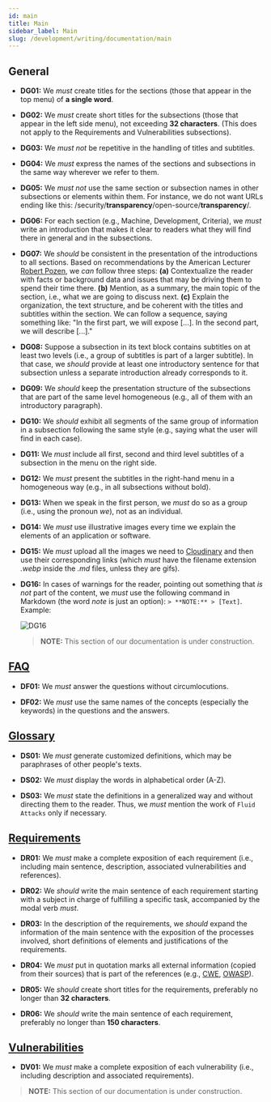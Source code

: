 ```yaml
---
id: main
title: Main
sidebar_label: Main
slug: /development/writing/documentation/main
---
```


## General

* **DG01:** We *must* create titles for the sections
  (those that appear in the top menu) of **a single word**.

* **DG02:** We *must* create short titles for the subsections
  (those that appear in the left side menu),
  not exceeding **32 characters**.
  (This does not apply to the Requirements and Vulnerabilities subsections).

* **DG03:** We *must not* be repetitive
  in the handling of titles and subtitles.

* **DG04:** We *must* express the names of the sections and subsections
  in the same way wherever we refer to them.

* **DG05:** We *must not* use the same section or subsection names
  in other subsections or elements within them.
  For instance, we do not want URLs ending like this:
  /security/**transparency**/open-source/**transparency**/.

* **DG06:** For each section (e.g., Machine, Development, Criteria),
  we *must* write an introduction that makes it clear to readers
  what they will find there in general and in the subsections.

* **DG07:** We *should* be consistent
  in the presentation of the introductions to all sections.
  Based on recommendations by the American Lecturer
  [Robert Pozen](https://www.amazon.com/Extreme-Productivity-Boost-Results-Reduce-ebook/dp/B007HBLNSS),
  we *can* follow three steps:
  **(a)** Contextualize the reader with facts or background data and issues
  that may be driving them to spend their time there.
  **(b)** Mention, as a summary, the main topic of the section,
  i.e., what we are going to discuss next.
  **(c)** Explain the organization, the text structure,
  and be coherent with the titles and subtitles within the section.
  We can follow a sequence, saying something like:
  "In the first part, we will expose [...].
  In the second part, we will describe [...]."

* **DG08:** Suppose a subsection in its text block
  contains subtitles on at least two levels
  (i.e., a group of subtitles is part of a larger subtitle).
  In that case, we *should* provide at least one introductory sentence
  for that subsection
  unless a separate introduction already corresponds to it.

* **DG09:** We *should* keep the presentation structure
  of the subsections that are part of the same level
  homogeneous (e.g., all of them with an introductory paragraph).

* **DG10:** We *should* exhibit all segments
  of the same group of information in a subsection
  following the same style
  (e.g., saying what the user will find in each case).

* **DG11:** We *must* include all first,
  second and third level subtitles of a subsection
  in the menu on the right side.

* **DG12:** We *must* present the subtitles in the right-hand menu
  in a homogeneous way
  (e.g., in all subsections without bold).

* **DG13:** When we speak in the first person,
  we *must* do so as a group (i.e., using the pronoun *we*),
  not as an individual.

* **DG14:** We *must* use illustrative images
  every time we explain the elements of an application or software.

* **DG15:** We *must* upload all the images we need to [Cloudinary](https://cloudinary.com/)
  and then use their corresponding links
  (which *must* have the filename extension *.webp*
  inside the *.md* files, unless they are gifs).

* **DG16:** In cases of warnings for the reader,
  pointing out something that *is not* part of the content,
  we *must* use the following command in Markdown
  (the word *note* is just an option): `> **NOTE:** > [Text]`.
  Example:

  ![DG16](https://res.cloudinary.com/fluid-attacks/image/upload/v1624050029/docs/development/writing/dga_kqtp4r.webp)
  > **NOTE:**
  > This section of our documentation is under construction.

## [FAQ](https://docs.fluidattacks.com/about/faq)

* **DF01:** We *must* answer the questions without circumlocutions.

* **DF02:** We *must* use the same names of the concepts
  (especially the keywords)
  in the questions and the answers.

## [Glossary](https://docs.fluidattacks.com/about/glossary)

* **DS01:** We *must* generate customized definitions,
  which may be paraphrases of other people's texts.

* **DS02:** We *must* display the words in alphabetical order (A-Z).

* **DS03:** We *must* state the definitions in a generalized way
  and without directing them to the reader.
  Thus, we *must* mention the work of `Fluid Attacks`
  only if necessary.

## [Requirements](https://docs.fluidattacks.com/criteria/requirements/)

* **DR01:** We *must* make a complete exposition of each requirement
  (i.e., including main sentence, description,
  associated vulnerabilities and references).

* **DR02:** We *should* write the main sentence of each requirement
  starting with a subject in charge of fulfilling a specific task,
  accompanied by the modal verb *must*.

* **DR03:** In the description of the requirements,
  we *should* expand the information of the main sentence
  with the exposition of the processes involved,
  short definitions of elements and justifications of the requirements.

* **DR04:** We *must* put in quotation marks
  all external information (copied from their sources)
  that is part of the references
  (e.g., [CWE](https://cwe.mitre.org/), [OWASP](https://owasp.org/)).

* **DR05:** We *should* create short titles for the requirements,
  preferably no longer than **32 characters**.

* **DR06:** We *should* write the main sentence of each requirement,
  preferably no longer than **150 characters**.

## [Vulnerabilities](https://docs.fluidattacks.com/criteria/vulnerabilities/)

* **DV01:** We *must* make a complete exposition of each vulnerability
  (i.e., including description and associated requirements).

> **NOTE:**
> This section of our documentation is under construction.
